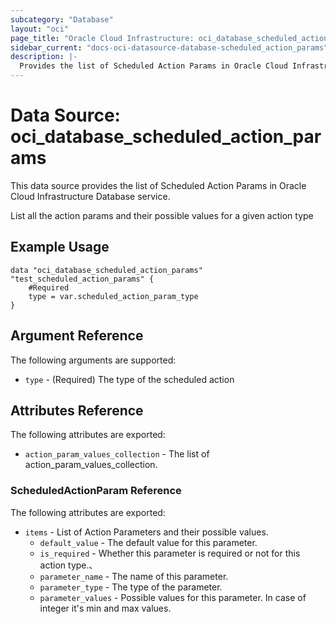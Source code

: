 ```yaml
---
subcategory: "Database"
layout: "oci"
page_title: "Oracle Cloud Infrastructure: oci_database_scheduled_action_params"
sidebar_current: "docs-oci-datasource-database-scheduled_action_params"
description: |-
  Provides the list of Scheduled Action Params in Oracle Cloud Infrastructure Database service
---
```


# Data Source: oci_database_scheduled_action_params
This data source provides the list of Scheduled Action Params in Oracle Cloud Infrastructure Database service.

List all the action params and their possible values for a given action type


## Example Usage

```hcl
data "oci_database_scheduled_action_params" "test_scheduled_action_params" {
	#Required
	type = var.scheduled_action_param_type
}
```

## Argument Reference

The following arguments are supported:

* `type` - (Required) The type of the scheduled action


## Attributes Reference

The following attributes are exported:

* `action_param_values_collection` - The list of action_param_values_collection.

### ScheduledActionParam Reference

The following attributes are exported:

* `items` - List of Action Parameters and their possible values.
	* `default_value` - The default value for this parameter.
	* `is_required` - Whether this parameter is required or not for this action type.、
	* `parameter_name` - The name of this parameter.
	* `parameter_type` - The type of the parameter.
	* `parameter_values` - Possible values for this parameter. In case of integer it's min and max values.

